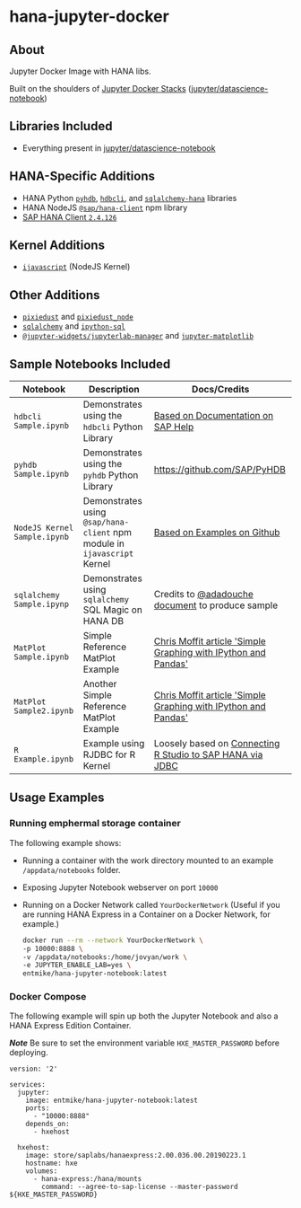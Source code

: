 # hana-jupyter-docker

## About

Jupyter Docker Image with HANA libs.

Built on the shoulders of [Jupyter Docker Stacks](https://jupyter-docker-stacks.readthedocs.io/en/latest/index.html) ([jupyter/datascience-notebook](https://hub.docker.com/r/jupyter/datascience-notebook))

## Libraries Included

- Everything present in [jupyter/datascience-notebook](https://hub.docker.com/r/jupyter/datascience-notebook)

## HANA-Specific Additions

- HANA Python [`pyhdb`](https://github.com/SAP/PyHDB), [`hdbcli`](https://help.sap.com/viewer/0eec0d68141541d1b07893a39944924e/2.0.02/en-US/f3b8fabf34324302b123297cdbe710f0.html), and [`sqlalchemy-hana`](https://github.com/SAP/sqlalchemy-hana) libraries
- HANA NodeJS [`@sap/hana-client`](https://help.sap.com/viewer/0eec0d68141541d1b07893a39944924e/2.0.02/en-US/58c18548dab04a438a0f9c44be82b6cd.html) npm library
- [SAP HANA Client `2.4.126`](https://tools.hana.ondemand.com/#hanatools)

## Kernel Additions

- [`ijavascript`](https://www.npmjs.com/package/ijavascript) (NodeJS Kernel)

## Other Additions

- [`pixiedust`](https://github.com/pixiedust/pixiedust) and [`pixiedust_node`](https://github.com/pixiedust/pixiedust_node)
- [`sqlalchemy`](https://github.com/sqlalchemy/sqlalchemy) and [`ipython-sql`](https://github.com/catherinedevlin/ipython-sql)
- [`@jupyter-widgets/jupyterlab-manager`](https://github.com/jupyter-widgets/ipywidgets/tree/master/packages/jupyterlab-manager) and [`jupyter-matplotlib`](https://github.com/matplotlib/jupyter-matplotlib)

## Sample Notebooks Included

| Notebook | Description | Docs/Credits |
| -------- | ----------- | ------------ |
| `hdbcli Sample.ipynb` | Demonstrates using the `hdbcli` Python Library | [Based on Documentation on SAP Help](https://help.sap.com/viewer/0eec0d68141541d1b07893a39944924e/2.0.02/en-US/f3b8fabf34324302b123297cdbe710f0.html) |
| `pyhdb Sample.ipynb` | Demonstrates using the `pyhdb` Python Library | https://github.com/SAP/PyHDB |
| `NodeJS Kernel Sample.ipynb` | Demonstrates using `@sap/hana-client` npm module in `ijavascript` Kernel | [Based on Examples on Github](https://github.com/SAP/PyHDB#getting-started) |
| `sqlalchemy Sample.ipynp` | Demonstrates using `sqlalchemy` SQL Magic on HANA DB | Credits to [@adadouche](https://github.com/adadouche) [document](https://developers.sap.com/tutorials/mlb-hxe-tools-jupyter.html) to produce sample |
| `MatPlot Sample.ipynb` | Simple Reference MatPlot Example | [Chris Moffit article 'Simple Graphing with IPython and Pandas'](https://pbpython.com/simple-graphing-pandas.html) |
| `MatPlot Sample2.ipynb` | Another Simple Reference MatPlot Example | [Chris Moffit article 'Simple Graphing with IPython and Pandas'](https://pbpython.com/simple-graphing-pandas.html) |
| `R Example.ipynb` | Example using RJDBC for R Kernel | Loosely based on [Connecting R Studio to SAP HANA via JDBC](https://blogs.sap.com/2016/12/15/connecting-r-studio-to-sap-hana-via-jdbc/)  |

## Usage Examples

### Running emphermal storage container

The following example shows:

- Running a container with the work directory mounted to an example `/appdata/notebooks` folder.
- Exposing Jupyter Notebook webserver on port `10000`
- Running on a Docker Network called `YourDockerNetwork` (Useful if you are running HANA Express in a Container on a Docker Network, for example.)

    ```bash
    docker run --rm --network YourDockerNetwork \
    -p 10000:8888 \
    -v /appdata/notebooks:/home/jovyan/work \
    -e JUPYTER_ENABLE_LAB=yes \ 
    entmike/hana-jupyter-notebook:latest
    ```

### Docker Compose

  The following example will spin up both the Jupyter Notebook and also a HANA Express Edition Container.

  ***Note*** Be sure to set the environment variable `HXE_MASTER_PASSWORD` before deploying.

  ```docker-compose
  version: '2'
  
  services:
    jupyter:
      image: entmike/hana-jupyter-notebook:latest
      ports:
        - "10000:8888"
      depends_on:
        - hxehost
  
    hxehost:
      image: store/saplabs/hanaexpress:2.00.036.00.20190223.1
      hostname: hxe
      volumes:
        - hana-express:/hana/mounts
          command: --agree-to-sap-license --master-password ${HXE_MASTER_PASSWORD}
  ```
